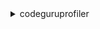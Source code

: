 <details>

<summary>
codeguruprofiler
</summary>

- <details><summary>add-notification-channels</summary>

  * --channels
  * --profiling-group-name
  * --cli-input-json
  * --cli-input-yaml
  * --generate-cli-skeleton


- <details><summary>batch-get-frame-metric-data</summary>

  * --end-time
  * --frame-metrics
  * --period
  * --profiling-group-name
  * --start-time
  * --target-resolution
  * --cli-input-json
  * --cli-input-yaml
  * --generate-cli-skeleton


- <details><summary>configure-agent</summary>

  * --fleet-instance-id
  * --metadata
  * --profiling-group-name
  * --cli-input-json
  * --cli-input-yaml
  * --generate-cli-skeleton


- <details><summary>create-profiling-group</summary>

  * --agent-orchestration-config
  * --client-token
  * --compute-platform
  * --profiling-group-name
  * --tags
  * --cli-input-json
  * --cli-input-yaml
  * --generate-cli-skeleton


- <details><summary>delete-profiling-group</summary>

  * --profiling-group-name
  * --cli-input-json
  * --cli-input-yaml
  * --generate-cli-skeleton


- <details><summary>describe-profiling-group</summary>

  * --profiling-group-name
  * --cli-input-json
  * --cli-input-yaml
  * --generate-cli-skeleton


- <details><summary>get-findings-report-account-summary</summary>

  * --daily-reports-only
  * --no-daily-reports-only
  * --max-results
  * --next-token
  * --cli-input-json
  * --cli-input-yaml
  * --generate-cli-skeleton


- <details><summary>get-notification-configuration</summary>

  * --profiling-group-name
  * --cli-input-json
  * --cli-input-yaml
  * --generate-cli-skeleton


- <details><summary>get-policy</summary>

  * --profiling-group-name
  * --cli-input-json
  * --cli-input-yaml
  * --generate-cli-skeleton


- <details><summary>get-profile</summary>

  * --accept
  * --end-time
  * --max-depth
  * --period
  * --profiling-group-name
  * --start-time


- <details><summary>get-recommendations</summary>

  * --end-time
  * --locale
  * --profiling-group-name
  * --start-time
  * --cli-input-json
  * --cli-input-yaml
  * --generate-cli-skeleton


- <details><summary>help</summary>

  * 


- <details><summary>list-findings-reports</summary>

  * --daily-reports-only
  * --no-daily-reports-only
  * --end-time
  * --max-results
  * --next-token
  * --profiling-group-name
  * --start-time
  * --cli-input-json
  * --cli-input-yaml
  * --generate-cli-skeleton


- <details><summary>list-profile-times</summary>

  * --end-time
  * --order-by
  * --period
  * --profiling-group-name
  * --start-time
  * --cli-input-json
  * --cli-input-yaml
  * --starting-token
  * --page-size
  * --max-items
  * --generate-cli-skeleton


- <details><summary>list-profiling-groups</summary>

  * --include-description
  * --no-include-description
  * --max-results
  * --next-token
  * --cli-input-json
  * --cli-input-yaml
  * --generate-cli-skeleton


- <details><summary>list-tags-for-resource</summary>

  * --resource-arn
  * --cli-input-json
  * --cli-input-yaml
  * --generate-cli-skeleton


- <details><summary>post-agent-profile</summary>

  * --agent-profile
  * --content-type
  * --profile-token
  * --profiling-group-name
  * --cli-input-json
  * --cli-input-yaml
  * --generate-cli-skeleton


- <details><summary>put-permission</summary>

  * --action-group
  * --principals
  * --profiling-group-name
  * --revision-id
  * --cli-input-json
  * --cli-input-yaml
  * --generate-cli-skeleton


- <details><summary>remove-notification-channel</summary>

  * --channel-id
  * --profiling-group-name
  * --cli-input-json
  * --cli-input-yaml
  * --generate-cli-skeleton


- <details><summary>remove-permission</summary>

  * --action-group
  * --profiling-group-name
  * --revision-id
  * --cli-input-json
  * --cli-input-yaml
  * --generate-cli-skeleton


- <details><summary>submit-feedback</summary>

  * --anomaly-instance-id
  * --comment
  * --profiling-group-name
  * --type
  * --cli-input-json
  * --cli-input-yaml
  * --generate-cli-skeleton


- <details><summary>tag-resource</summary>

  * --resource-arn
  * --tags
  * --cli-input-json
  * --cli-input-yaml
  * --generate-cli-skeleton


- <details><summary>untag-resource</summary>

  * --resource-arn
  * --tag-keys
  * --cli-input-json
  * --cli-input-yaml
  * --generate-cli-skeleton


- <details><summary>update-profiling-group</summary>

  * --agent-orchestration-config
  * --profiling-group-name
  * --cli-input-json
  * --cli-input-yaml
  * --generate-cli-skeleton


</details>

